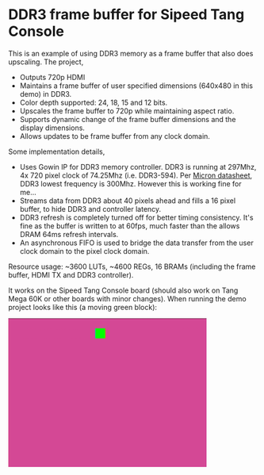# DDR3 frame buffer for Sipeed Tang Console

This is an example of using DDR3 memory as a frame buffer that also does upscaling. The project,

* Outputs 720p HDMI
* Maintains a frame buffer of user specified dimensions (640x480 in this demo) in DDR3.
* Color depth supported: 24, 18, 15 and 12 bits.
* Upscales the frame buffer to 720p while maintaining aspect ratio.
* Supports dynamic change of the frame buffer dimensions and the display dimensions.
* Allows updates to be frame buffer from any clock domain.

Some implementation details,
* Uses Gowin IP for DDR3 memory controller. DDR3 is running at 297Mhz, 4x 720 pixel clock of 74.25Mhz (i.e. DDR3-594). Per [Micron datasheet](https://forum.digilent.com/topic/25816-should-max-clock-period-be-min-clock-period/), DDR3 lowest frequency is 300Mhz. However this is working fine for me...
* Streams data from DDR3 about 40 pixels ahead and fills a 16 pixel buffer, to hide DDR3 and controller latency.
* DDR3 refresh is completely turned off for better timing consistency. It's fine as the buffer is written to at 60fps, much faster than the allows DRAM 64ms refresh intervals.
* An asynchronous FIFO is used to bridge the data transfer from the user clock domain to the pixel clock domain.

Resource usage: ~3600 LUTs, ~4600 REGs, 16 BRAMs (including the frame buffer, HDMI TX and DDR3 controller).
  
It works on the Sipeed Tang Console board (should also work on Tang Mega 60K or other boards with minor changes). When running the demo project looks like this (a moving green block):

<img src="doc/ddr3_framebuffer.png" width=400>
